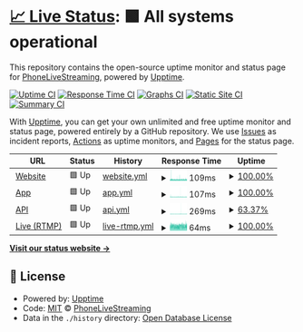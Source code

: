 # [📈 Live Status](https://status.phonelivestreaming.com): <!--live status--> **🟩 All systems operational**

This repository contains the open-source uptime monitor and status page for [PhoneLiveStreaming](https://PhoneLiveStreaming.com), powered by [Upptime](https://github.com/upptime/upptime).

[![Uptime CI](https://github.com/phonelivestreaming/status/workflows/Uptime%20CI/badge.svg)](https://github.com/phonelivestreaming/status/actions?query=workflow%3A%22Uptime+CI%22)
[![Response Time CI](https://github.com/phonelivestreaming/status/workflows/Response%20Time%20CI/badge.svg)](https://github.com/phonelivestreaming/status/actions?query=workflow%3A%22Response+Time+CI%22)
[![Graphs CI](https://github.com/phonelivestreaming/status/workflows/Graphs%20CI/badge.svg)](https://github.com/phonelivestreaming/status/actions?query=workflow%3A%22Graphs+CI%22)
[![Static Site CI](https://github.com/phonelivestreaming/status/workflows/Static%20Site%20CI/badge.svg)](https://github.com/phonelivestreaming/status/actions?query=workflow%3A%22Static+Site+CI%22)
[![Summary CI](https://github.com/phonelivestreaming/status/workflows/Summary%20CI/badge.svg)](https://github.com/phonelivestreaming/status/actions?query=workflow%3A%22Summary+CI%22)

With [Upptime](https://upptime.js.org), you can get your own unlimited and free uptime monitor and status page, powered entirely by a GitHub repository. We use [Issues](https://github.com/phonelivestreaming/status/issues) as incident reports, [Actions](https://github.com/phonelivestreaming/status/actions) as uptime monitors, and [Pages](https://status.phonelivestreaming.com) for the status page.

<!--start: status pages-->
<!-- This summary is generated by Upptime (https://github.com/upptime/upptime) -->
<!-- Do not edit this manually, your changes will be overwritten -->
<!-- prettier-ignore -->
| URL | Status | History | Response Time | Uptime |
| --- | ------ | ------- | ------------- | ------ |
| <img alt="" src="https://phonelivestreaming.com/logo/icon.png" height="13"> [Website](https://phonelivestreaming.com) | 🟩 Up | [website.yml](https://github.com/phonelivestreaming/status/commits/HEAD/history/website.yml) | <details><summary><img alt="Response time graph" src="./graphs/website/response-time-week.png" height="20"> 109ms</summary><br><a href="https://status.phonelivestreaming.com/history/website"><img alt="Response time 115" src="https://img.shields.io/endpoint?url=https%3A%2F%2Fraw.githubusercontent.com%2Fphonelivestreaming%2Fstatus%2FHEAD%2Fapi%2Fwebsite%2Fresponse-time.json"></a><br><a href="https://status.phonelivestreaming.com/history/website"><img alt="24-hour response time 111" src="https://img.shields.io/endpoint?url=https%3A%2F%2Fraw.githubusercontent.com%2Fphonelivestreaming%2Fstatus%2FHEAD%2Fapi%2Fwebsite%2Fresponse-time-day.json"></a><br><a href="https://status.phonelivestreaming.com/history/website"><img alt="7-day response time 109" src="https://img.shields.io/endpoint?url=https%3A%2F%2Fraw.githubusercontent.com%2Fphonelivestreaming%2Fstatus%2FHEAD%2Fapi%2Fwebsite%2Fresponse-time-week.json"></a><br><a href="https://status.phonelivestreaming.com/history/website"><img alt="30-day response time 110" src="https://img.shields.io/endpoint?url=https%3A%2F%2Fraw.githubusercontent.com%2Fphonelivestreaming%2Fstatus%2FHEAD%2Fapi%2Fwebsite%2Fresponse-time-month.json"></a><br><a href="https://status.phonelivestreaming.com/history/website"><img alt="1-year response time 115" src="https://img.shields.io/endpoint?url=https%3A%2F%2Fraw.githubusercontent.com%2Fphonelivestreaming%2Fstatus%2FHEAD%2Fapi%2Fwebsite%2Fresponse-time-year.json"></a></details> | <details><summary><a href="https://status.phonelivestreaming.com/history/website">100.00%</a></summary><a href="https://status.phonelivestreaming.com/history/website"><img alt="All-time uptime 100.00%" src="https://img.shields.io/endpoint?url=https%3A%2F%2Fraw.githubusercontent.com%2Fphonelivestreaming%2Fstatus%2FHEAD%2Fapi%2Fwebsite%2Fuptime.json"></a><br><a href="https://status.phonelivestreaming.com/history/website"><img alt="24-hour uptime 100.00%" src="https://img.shields.io/endpoint?url=https%3A%2F%2Fraw.githubusercontent.com%2Fphonelivestreaming%2Fstatus%2FHEAD%2Fapi%2Fwebsite%2Fuptime-day.json"></a><br><a href="https://status.phonelivestreaming.com/history/website"><img alt="7-day uptime 100.00%" src="https://img.shields.io/endpoint?url=https%3A%2F%2Fraw.githubusercontent.com%2Fphonelivestreaming%2Fstatus%2FHEAD%2Fapi%2Fwebsite%2Fuptime-week.json"></a><br><a href="https://status.phonelivestreaming.com/history/website"><img alt="30-day uptime 100.00%" src="https://img.shields.io/endpoint?url=https%3A%2F%2Fraw.githubusercontent.com%2Fphonelivestreaming%2Fstatus%2FHEAD%2Fapi%2Fwebsite%2Fuptime-month.json"></a><br><a href="https://status.phonelivestreaming.com/history/website"><img alt="1-year uptime 100.00%" src="https://img.shields.io/endpoint?url=https%3A%2F%2Fraw.githubusercontent.com%2Fphonelivestreaming%2Fstatus%2FHEAD%2Fapi%2Fwebsite%2Fuptime-year.json"></a></details>
| <img alt="" src="https://phonelivestreaming.com/logo/icon.png" height="13"> [App](https://app.phonelivestreaming.com) | 🟩 Up | [app.yml](https://github.com/phonelivestreaming/status/commits/HEAD/history/app.yml) | <details><summary><img alt="Response time graph" src="./graphs/app/response-time-week.png" height="20"> 107ms</summary><br><a href="https://status.phonelivestreaming.com/history/app"><img alt="Response time 99" src="https://img.shields.io/endpoint?url=https%3A%2F%2Fraw.githubusercontent.com%2Fphonelivestreaming%2Fstatus%2FHEAD%2Fapi%2Fapp%2Fresponse-time.json"></a><br><a href="https://status.phonelivestreaming.com/history/app"><img alt="24-hour response time 95" src="https://img.shields.io/endpoint?url=https%3A%2F%2Fraw.githubusercontent.com%2Fphonelivestreaming%2Fstatus%2FHEAD%2Fapi%2Fapp%2Fresponse-time-day.json"></a><br><a href="https://status.phonelivestreaming.com/history/app"><img alt="7-day response time 107" src="https://img.shields.io/endpoint?url=https%3A%2F%2Fraw.githubusercontent.com%2Fphonelivestreaming%2Fstatus%2FHEAD%2Fapi%2Fapp%2Fresponse-time-week.json"></a><br><a href="https://status.phonelivestreaming.com/history/app"><img alt="30-day response time 106" src="https://img.shields.io/endpoint?url=https%3A%2F%2Fraw.githubusercontent.com%2Fphonelivestreaming%2Fstatus%2FHEAD%2Fapi%2Fapp%2Fresponse-time-month.json"></a><br><a href="https://status.phonelivestreaming.com/history/app"><img alt="1-year response time 99" src="https://img.shields.io/endpoint?url=https%3A%2F%2Fraw.githubusercontent.com%2Fphonelivestreaming%2Fstatus%2FHEAD%2Fapi%2Fapp%2Fresponse-time-year.json"></a></details> | <details><summary><a href="https://status.phonelivestreaming.com/history/app">100.00%</a></summary><a href="https://status.phonelivestreaming.com/history/app"><img alt="All-time uptime 100.00%" src="https://img.shields.io/endpoint?url=https%3A%2F%2Fraw.githubusercontent.com%2Fphonelivestreaming%2Fstatus%2FHEAD%2Fapi%2Fapp%2Fuptime.json"></a><br><a href="https://status.phonelivestreaming.com/history/app"><img alt="24-hour uptime 100.00%" src="https://img.shields.io/endpoint?url=https%3A%2F%2Fraw.githubusercontent.com%2Fphonelivestreaming%2Fstatus%2FHEAD%2Fapi%2Fapp%2Fuptime-day.json"></a><br><a href="https://status.phonelivestreaming.com/history/app"><img alt="7-day uptime 100.00%" src="https://img.shields.io/endpoint?url=https%3A%2F%2Fraw.githubusercontent.com%2Fphonelivestreaming%2Fstatus%2FHEAD%2Fapi%2Fapp%2Fuptime-week.json"></a><br><a href="https://status.phonelivestreaming.com/history/app"><img alt="30-day uptime 100.00%" src="https://img.shields.io/endpoint?url=https%3A%2F%2Fraw.githubusercontent.com%2Fphonelivestreaming%2Fstatus%2FHEAD%2Fapi%2Fapp%2Fuptime-month.json"></a><br><a href="https://status.phonelivestreaming.com/history/app"><img alt="1-year uptime 100.00%" src="https://img.shields.io/endpoint?url=https%3A%2F%2Fraw.githubusercontent.com%2Fphonelivestreaming%2Fstatus%2FHEAD%2Fapi%2Fapp%2Fuptime-year.json"></a></details>
| <img alt="" src="https://phonelivestreaming.com/logo/icon.png" height="13"> [API](https://api.phonelivestreaming.com/test/grafana/synthetic/monitoring) | 🟩 Up | [api.yml](https://github.com/phonelivestreaming/status/commits/HEAD/history/api.yml) | <details><summary><img alt="Response time graph" src="./graphs/api/response-time-week.png" height="20"> 269ms</summary><br><a href="https://status.phonelivestreaming.com/history/api"><img alt="Response time 334" src="https://img.shields.io/endpoint?url=https%3A%2F%2Fraw.githubusercontent.com%2Fphonelivestreaming%2Fstatus%2FHEAD%2Fapi%2Fapi%2Fresponse-time.json"></a><br><a href="https://status.phonelivestreaming.com/history/api"><img alt="24-hour response time 224" src="https://img.shields.io/endpoint?url=https%3A%2F%2Fraw.githubusercontent.com%2Fphonelivestreaming%2Fstatus%2FHEAD%2Fapi%2Fapi%2Fresponse-time-day.json"></a><br><a href="https://status.phonelivestreaming.com/history/api"><img alt="7-day response time 269" src="https://img.shields.io/endpoint?url=https%3A%2F%2Fraw.githubusercontent.com%2Fphonelivestreaming%2Fstatus%2FHEAD%2Fapi%2Fapi%2Fresponse-time-week.json"></a><br><a href="https://status.phonelivestreaming.com/history/api"><img alt="30-day response time 265" src="https://img.shields.io/endpoint?url=https%3A%2F%2Fraw.githubusercontent.com%2Fphonelivestreaming%2Fstatus%2FHEAD%2Fapi%2Fapi%2Fresponse-time-month.json"></a><br><a href="https://status.phonelivestreaming.com/history/api"><img alt="1-year response time 334" src="https://img.shields.io/endpoint?url=https%3A%2F%2Fraw.githubusercontent.com%2Fphonelivestreaming%2Fstatus%2FHEAD%2Fapi%2Fapi%2Fresponse-time-year.json"></a></details> | <details><summary><a href="https://status.phonelivestreaming.com/history/api">63.37%</a></summary><a href="https://status.phonelivestreaming.com/history/api"><img alt="All-time uptime 96.45%" src="https://img.shields.io/endpoint?url=https%3A%2F%2Fraw.githubusercontent.com%2Fphonelivestreaming%2Fstatus%2FHEAD%2Fapi%2Fapi%2Fuptime.json"></a><br><a href="https://status.phonelivestreaming.com/history/api"><img alt="24-hour uptime 0.00%" src="https://img.shields.io/endpoint?url=https%3A%2F%2Fraw.githubusercontent.com%2Fphonelivestreaming%2Fstatus%2FHEAD%2Fapi%2Fapi%2Fuptime-day.json"></a><br><a href="https://status.phonelivestreaming.com/history/api"><img alt="7-day uptime 63.37%" src="https://img.shields.io/endpoint?url=https%3A%2F%2Fraw.githubusercontent.com%2Fphonelivestreaming%2Fstatus%2FHEAD%2Fapi%2Fapi%2Fuptime-week.json"></a><br><a href="https://status.phonelivestreaming.com/history/api"><img alt="30-day uptime 91.57%" src="https://img.shields.io/endpoint?url=https%3A%2F%2Fraw.githubusercontent.com%2Fphonelivestreaming%2Fstatus%2FHEAD%2Fapi%2Fapi%2Fuptime-month.json"></a><br><a href="https://status.phonelivestreaming.com/history/api"><img alt="1-year uptime 96.45%" src="https://img.shields.io/endpoint?url=https%3A%2F%2Fraw.githubusercontent.com%2Fphonelivestreaming%2Fstatus%2FHEAD%2Fapi%2Fapi%2Fuptime-year.json"></a></details>
| <img alt="" src="https://phonelivestreaming.com/logo/icon.png" height="13"> [Live (RTMP)](live.phonelivestreaming.com) | 🟩 Up | [live-rtmp.yml](https://github.com/phonelivestreaming/status/commits/HEAD/history/live-rtmp.yml) | <details><summary><img alt="Response time graph" src="./graphs/live-rtmp/response-time-week.png" height="20"> 64ms</summary><br><a href="https://status.phonelivestreaming.com/history/live-rtmp"><img alt="Response time 67" src="https://img.shields.io/endpoint?url=https%3A%2F%2Fraw.githubusercontent.com%2Fphonelivestreaming%2Fstatus%2FHEAD%2Fapi%2Flive-rtmp%2Fresponse-time.json"></a><br><a href="https://status.phonelivestreaming.com/history/live-rtmp"><img alt="24-hour response time 63" src="https://img.shields.io/endpoint?url=https%3A%2F%2Fraw.githubusercontent.com%2Fphonelivestreaming%2Fstatus%2FHEAD%2Fapi%2Flive-rtmp%2Fresponse-time-day.json"></a><br><a href="https://status.phonelivestreaming.com/history/live-rtmp"><img alt="7-day response time 64" src="https://img.shields.io/endpoint?url=https%3A%2F%2Fraw.githubusercontent.com%2Fphonelivestreaming%2Fstatus%2FHEAD%2Fapi%2Flive-rtmp%2Fresponse-time-week.json"></a><br><a href="https://status.phonelivestreaming.com/history/live-rtmp"><img alt="30-day response time 64" src="https://img.shields.io/endpoint?url=https%3A%2F%2Fraw.githubusercontent.com%2Fphonelivestreaming%2Fstatus%2FHEAD%2Fapi%2Flive-rtmp%2Fresponse-time-month.json"></a><br><a href="https://status.phonelivestreaming.com/history/live-rtmp"><img alt="1-year response time 67" src="https://img.shields.io/endpoint?url=https%3A%2F%2Fraw.githubusercontent.com%2Fphonelivestreaming%2Fstatus%2FHEAD%2Fapi%2Flive-rtmp%2Fresponse-time-year.json"></a></details> | <details><summary><a href="https://status.phonelivestreaming.com/history/live-rtmp">100.00%</a></summary><a href="https://status.phonelivestreaming.com/history/live-rtmp"><img alt="All-time uptime 100.00%" src="https://img.shields.io/endpoint?url=https%3A%2F%2Fraw.githubusercontent.com%2Fphonelivestreaming%2Fstatus%2FHEAD%2Fapi%2Flive-rtmp%2Fuptime.json"></a><br><a href="https://status.phonelivestreaming.com/history/live-rtmp"><img alt="24-hour uptime 100.00%" src="https://img.shields.io/endpoint?url=https%3A%2F%2Fraw.githubusercontent.com%2Fphonelivestreaming%2Fstatus%2FHEAD%2Fapi%2Flive-rtmp%2Fuptime-day.json"></a><br><a href="https://status.phonelivestreaming.com/history/live-rtmp"><img alt="7-day uptime 100.00%" src="https://img.shields.io/endpoint?url=https%3A%2F%2Fraw.githubusercontent.com%2Fphonelivestreaming%2Fstatus%2FHEAD%2Fapi%2Flive-rtmp%2Fuptime-week.json"></a><br><a href="https://status.phonelivestreaming.com/history/live-rtmp"><img alt="30-day uptime 100.00%" src="https://img.shields.io/endpoint?url=https%3A%2F%2Fraw.githubusercontent.com%2Fphonelivestreaming%2Fstatus%2FHEAD%2Fapi%2Flive-rtmp%2Fuptime-month.json"></a><br><a href="https://status.phonelivestreaming.com/history/live-rtmp"><img alt="1-year uptime 100.00%" src="https://img.shields.io/endpoint?url=https%3A%2F%2Fraw.githubusercontent.com%2Fphonelivestreaming%2Fstatus%2FHEAD%2Fapi%2Flive-rtmp%2Fuptime-year.json"></a></details>

<!--end: status pages-->

[**Visit our status website →**](https://status.phonelivestreaming.com)

## 📄 License

- Powered by: [Upptime](https://github.com/upptime/upptime)
- Code: [MIT](./LICENSE) © [PhoneLiveStreaming](https://PhoneLiveStreaming.com)
- Data in the `./history` directory: [Open Database License](https://opendatacommons.org/licenses/odbl/1-0/)
